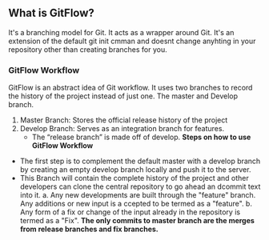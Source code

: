 ## What is GitFlow?
It's a branching model for Git. It acts as a wrapper around Git. It's an extension of the default git init cmman and doesnt change anyhting in your repository other than creating branches for you.
### **GitFlow Workflow**
GitFlow is an abstract idea of Git workflow. It uses two branches to record the history of the project
instead of just one. The master and Develop branch.
1. Master Branch:
Stores the official release history of the project
2. Develop Branch:
Serves as an integration branch for features.
	* The “release branch” is made off of develop.
**Steps on how to use GitFlow Workflow**
* The first step is to complement the default master with a develop branch by creating an empty develop branch locally and push it to the server.
* This Branch will contain the complete history of the project and other developers can clone the central repository to go ahead an dcommit text into it.
        a. Any new developments are built through the "feature" branch. Any additions or new input is a
ccepted to be termed as a "feature".
        b. Any form of a fix or change of the input already in the repository is termed as a "Fix".
**The only commits to master branch are the merges from release branches and fix branches.**

